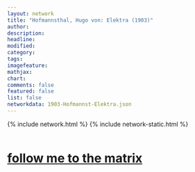```yaml
---
layout: network
title: "Hofmannsthal, Hugo von: Elektra (1903)"
author:
description:
headline:
modified:
category:
tags: 
imagefeature: 
mathjax: 
chart: 
comments: false
featured: false
list: false
networkdata: 1903-Hofmannst-Elektra.json
---
```

{% include network.html %}
{% include network-static.html %}
<div class="row">
  <div class="small-5 small-centered columns"><a href="/matrix375"><h1>follow me to the matrix</h1></a>
</div>
</div>
